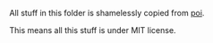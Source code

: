 All stuff in this folder is shamelessly copied from [poi](https://github.com/poooi/poi).

This means all this stuff is under MIT license.